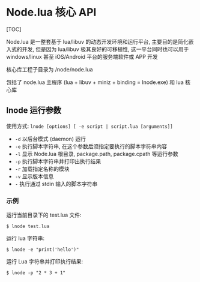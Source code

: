 # Node.lua 核心 API

[TOC]

Node.lua 是一整套基于 lua/libuv 的动态开发环境和运行平台, 主要目的是简化嵌入式的开发, 但是因为 lua/libuv 极其良好的可移植性, 这一平台同时也可以用于 windows/linux 甚至 iOS/Android 平台的服务端软件或 APP 开发

核心库工程子目录为 /node/node.lua

包括了 node.lua 主程序 (lua + libuv + miniz + binding = lnode.exe) 和 lua 核心库

## lnode 运行参数

使用方式: `lnode [options] [ -e script | script.lua [arguments]]`

- `-d` 以后台模式 (daemon) 运行 
- `-e` 执行脚本字符串, 在这个参数后须指定要执行的脚本字符串内容
- `-l` 显示 Node.lua 根目录, package.path, package.cpath 等运行参数
- `-p` 执行脚本字符串并打印出执行结果
- `-r` 加载指定名称的模块
- `-v` 显示版本信息
- `-`  执行通过 stdin 输入的脚本字符串

### 示例

运行当前目录下的 test.lua 文件:

`$ lnode test.lua`

运行 lua 字符串:

`$ lnode -e "print('hello')"`

运行 Lua 字符串并打印执行结果:

`$ lnode -p "2 * 3 + 1"`








